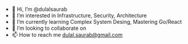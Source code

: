 - 👋 Hi, I’m @dulalsaurab
- 👀 I’m interested in Infrastructure, Security, Architecture
- 🌱 I’m currently learning Complex System Desing, Mastering Go/React
- 💞️ I’m looking to collaborate on <not sure yet>
- 📫 How to reach me dulal.saurab@gmail.com

<!---
dulalsaurab/dulalsaurab is a ✨ special ✨ repository because its `README.md` (this file) appears on your GitHub profile.
You can click the Preview link to take a look at your changes.
--->
